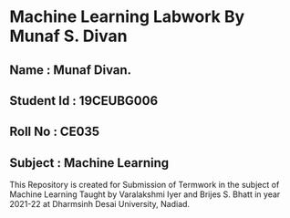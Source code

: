 # Machine Learning Labwork By Munaf S. Divan

## Name : Munaf Divan.

## Student Id : 19CEUBG006

## Roll No : CE035

## Subject : Machine Learning

This Repository is created for Submission of Termwork in the subject of Machine Learning Taught by Varalakshmi Iyer and Brijes S. Bhatt in year 2021-22 at Dharmsinh Desai University, Nadiad.
